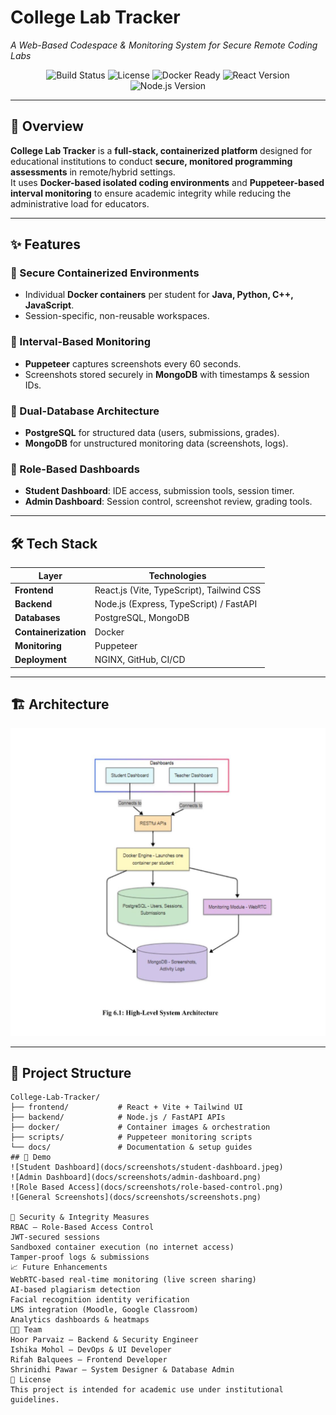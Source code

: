 # College Lab Tracker  
*A Web-Based Codespace & Monitoring System for Secure Remote Coding Labs*

<p align="center">
  <img src="https://img.shields.io/badge/build-passing-brightgreen" alt="Build Status" />
  <img src="https://img.shields.io/badge/license-Academic-blue" alt="License" />
  <img src="https://img.shields.io/badge/docker-ready-blue" alt="Docker Ready" />
  <img src="https://img.shields.io/badge/react-18-blue" alt="React Version" />
  <img src="https://img.shields.io/badge/node.js-18-green" alt="Node.js Version" />
</p>

---

## 📌 Overview  
**College Lab Tracker** is a **full-stack, containerized platform** designed for educational institutions to conduct **secure, monitored programming assessments** in remote/hybrid settings.  
It uses **Docker-based isolated coding environments** and **Puppeteer-based interval monitoring** to ensure academic integrity while reducing the administrative load for educators.

---

## ✨ Features  
### 🔹 Secure Containerized Environments  
- Individual **Docker containers** per student for **Java, Python, C++, JavaScript**.  
- Session-specific, non-reusable workspaces.  

### 🔹 Interval-Based Monitoring  
- **Puppeteer** captures screenshots every 60 seconds.  
- Screenshots stored securely in **MongoDB** with timestamps & session IDs.  

### 🔹 Dual-Database Architecture  
- **PostgreSQL** for structured data (users, submissions, grades).  
- **MongoDB** for unstructured monitoring data (screenshots, logs).  

### 🔹 Role-Based Dashboards  
- **Student Dashboard**: IDE access, submission tools, session timer.  
- **Admin Dashboard**: Session control, screenshot review, grading tools.  

---

## 🛠 Tech Stack  
| Layer            | Technologies |
|------------------|--------------|
| **Frontend**     | React.js (Vite, TypeScript), Tailwind CSS |
| **Backend**      | Node.js (Express, TypeScript) / FastAPI |
| **Databases**    | PostgreSQL, MongoDB |
| **Containerization** | Docker |
| **Monitoring**   | Puppeteer |
| **Deployment**   | NGINX, GitHub, CI/CD |

---

## 🏗 Architecture  
<p align="center">
  <a href="docs/architecture.jpeg">
    <img src="docs/architecture.jpeg" alt="Architecture Diagram" width="700">
  </a>
</p>

---

## 📂 Project Structure  
```plaintext
College-Lab-Tracker/
├── frontend/           # React + Vite + Tailwind UI
├── backend/            # Node.js / FastAPI APIs
├── docker/             # Container images & orchestration
├── scripts/            # Puppeteer monitoring scripts
└── docs/               # Documentation & setup guides
## 📸 Demo
![Student Dashboard](docs/screenshots/student-dashboard.jpeg)
![Admin Dashboard](docs/screenshots/admin-dashboard.png)
![Role Based Access](docs/screenshots/role-based-control.png)
![General Screenshots](docs/screenshots/screenshots.png)

🔐 Security & Integrity Measures
RBAC – Role-Based Access Control
JWT-secured sessions
Sandboxed container execution (no internet access)
Tamper-proof logs & submissions
📈 Future Enhancements
WebRTC-based real-time monitoring (live screen sharing)
AI-based plagiarism detection
Facial recognition identity verification
LMS integration (Moodle, Google Classroom)
Analytics dashboards & heatmaps
👩‍💻 Team
Hoor Parvaiz – Backend & Security Engineer
Ishika Mohol – DevOps & UI Developer
Rifah Balquees – Frontend Developer
Shrinidhi Pawar – System Designer & Database Admin
📜 License
This project is intended for academic use under institutional guidelines.
